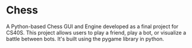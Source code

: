 # Chess

A Python-based Chess GUI and Engine developed as a final project for CS40S. This project allows users to play a friend, play a bot, or visualize a battle between bots. It's built using the pygame library in python.